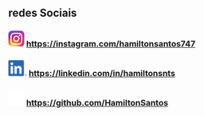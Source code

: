## redes Sociais

### ![insta](images/insta.png) <https://instagram.com/hamiltonsantos747>

### ![in](images/in.png) <https://linkedin.com/in/hamiltonsnts>

### ![github](images/github.png) <https://github.com/HamiltonSantos>
